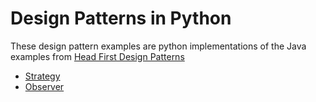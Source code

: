 # Design Patterns in Python

These design pattern examples are python implementations of the Java examples from
[Head First Design Patterns](http://shop.oreilly.com/product/9780596007126.do)

- [Strategy](/strategy/warrior.py)
- [Observer](/observer/)
